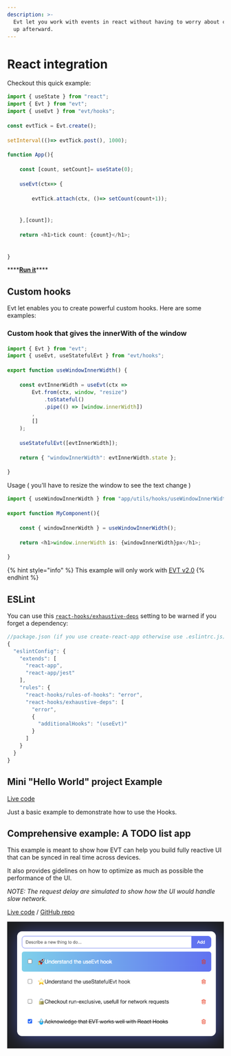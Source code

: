 ```yaml
---
description: >-
  Evt let you work with events in react without having to worry about cleaning
  up afterward.
---
```


# React integration

Checkout this quick example: 

```typescript
import { useState } from "react";
import { Evt } from "evt";
import { useEvt } from "evt/hooks";

const evtTick = Evt.create();

setInterval(()=> evtTick.post(), 1000);

function App(){

    const [count, setCount]= useState(0);

    useEvt(ctx=> {
    
        evtTick.attach(ctx, ()=> setCount(count+1));
    
    
    },[count]);
    
    return <h1>tick count: {count}</h1>;


}

```

\*\*\*\*[**Run it**](https://stackblitz.com/edit/evt-hooks-101?file=index.tsx)\*\*\*\*

## Custom hooks

Evt let enables you to create powerful custom hooks. Here are some examples:

### Custom hook that gives the innerWith of the window

```typescript
import { Evt } from "evt";
import { useEvt, useStatefulEvt } from "evt/hooks";

export function useWindowInnerWidth() {

    const evtInnerWidth = useEvt(ctx =>
        Evt.from(ctx, window, "resize")
            .toStateful()
            .pipe(() => [window.innerWidth])
        ,
        []
    );

    useStatefulEvt([evtInnerWidth]);

    return { "windowInnerWidth": evtInnerWidth.state };

}

```

Usage \( you'll have to resize the window to see the text change \)

```typescript
import { useWindowInnerWidth } from "app/utils/hooks/useWindowInnerWidth.ts";

export function MyComponent(){

    const { windowInnerWidth } = useWindowInnerWidth();
    
    return <h1>window.innerWidth is: {windowInnerWidth}px</h1>;

}
```

{% hint style="info" %}
This example will only work with [EVT v2.0](https://github.com/garronej/evt/pull/16)
{% endhint %}

## ESLint

You can use this [`react-hooks/exhaustive-deps`](https://github.com/facebook/react/blob/master/packages/eslint-plugin-react-hooks/README.md#advanced-configuration) setting to be warned if you forget a dependency:

```javascript
//package.json (if you use create-react-app otherwise use .eslintrc.js) 
{
  "eslintConfig": {
    "extends": [
      "react-app",
      "react-app/jest"
    ],
    "rules": {
      "react-hooks/rules-of-hooks": "error",
      "react-hooks/exhaustive-deps": [
        "error",
        {
          "additionalHooks": "(useEvt)"
        }
      ]
    }
  }
}
```

## Mini "Hello World" project Example 

 [Live code](https://stackblitz.com/edit/evt-hooks?embed=1&file=Hello.tsx)

Just a basic example to demonstrate how to use the Hooks.

## Comprehensive example: A TODO list app

This example is meant to show how EVT can help you build fully reactive UI that can be synced in real time across devices.

It also provides gidelines on how to optimize as much as possible the performance of the UI.

_NOTE: The request delay are simulated to show how the UI would handle slow network._

[Live code](https://stackblitz.com/edit/evt-react-hooks-todo-list?embed=1&file=index.tsx) / [GitHub repo](https://github.com/garronej/evt_react_hooks_todo_list)

![](.gitbook/assets/89027333-9891ca80-d32a-11ea-8d58-6e93c12a50f5.png)



